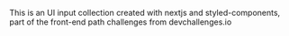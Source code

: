 This is an UI input collection created with nextjs and styled-components, part of the front-end path challenges from devchallenges.io

